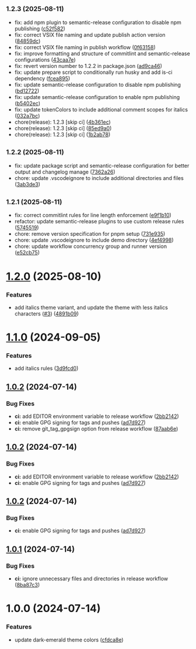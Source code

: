 ## <small>1.2.3 (2025-08-11)</small>

* fix: add npm plugin to semantic-release configuration to disable npm publishing ([c52f582](https://github.com/wilfriedago/dark-emerald-theme/commit/c52f582))
* fix: correct VSIX file naming and update publish action version ([84859dc](https://github.com/wilfriedago/dark-emerald-theme/commit/84859dc))
* fix: correct VSIX file naming in publish workflow ([0f63158](https://github.com/wilfriedago/dark-emerald-theme/commit/0f63158))
* fix: improve formatting and structure of commitlint and semantic-release configurations ([43caa7e](https://github.com/wilfriedago/dark-emerald-theme/commit/43caa7e))
* fix: revert version number to 1.2.2 in package.json ([ad9ca46](https://github.com/wilfriedago/dark-emerald-theme/commit/ad9ca46))
* fix: update prepare script to conditionally run husky and add is-ci dependency ([fcea895](https://github.com/wilfriedago/dark-emerald-theme/commit/fcea895))
* fix: update semantic-release configuration to disable npm publishing ([bd12722](https://github.com/wilfriedago/dark-emerald-theme/commit/bd12722))
* fix: update semantic-release configuration to enable npm publishing ([b5402ec](https://github.com/wilfriedago/dark-emerald-theme/commit/b5402ec))
* fix: update tokenColors to include additional comment scopes for italics ([032a7bc](https://github.com/wilfriedago/dark-emerald-theme/commit/032a7bc))
* chore(release): 1.2.3 [skip ci] ([4b361ec](https://github.com/wilfriedago/dark-emerald-theme/commit/4b361ec))
* chore(release): 1.2.3 [skip ci] ([85ed9a0](https://github.com/wilfriedago/dark-emerald-theme/commit/85ed9a0))
* chore(release): 1.2.3 [skip ci] ([1b2ab78](https://github.com/wilfriedago/dark-emerald-theme/commit/1b2ab78))

## <small>1.2.2 (2025-08-11)</small>

* fix: update package script and semantic-release configuration for better output and changelog manage ([7362a26](https://github.com/wilfriedago/dark-emerald-theme/commit/7362a26))
* chore: update .vscodeignore to include additional directories and files ([3ab3de3](https://github.com/wilfriedago/dark-emerald-theme/commit/3ab3de3))

## <small>1.2.1 (2025-08-11)</small>

* fix: correct commitlint rules for line length enforcement ([e9f1b10](https://github.com/wilfriedago/dark-emerald-theme/commit/e9f1b10))
* refactor: update semantic-release plugins to use custom release rules ([5745519](https://github.com/wilfriedago/dark-emerald-theme/commit/5745519))
* chore: remove version specification for pnpm setup ([731e935](https://github.com/wilfriedago/dark-emerald-theme/commit/731e935))
* chore: update .vscodeignore to include demo directory ([4ef4998](https://github.com/wilfriedago/dark-emerald-theme/commit/4ef4998))
* chore: update workflow concurrency group and runner version ([e52cb75](https://github.com/wilfriedago/dark-emerald-theme/commit/e52cb75))

# [1.2.0](https://github.com/wilfriedago/dark-emerald-theme/compare/v1.1.0...v1.2.0) (2025-08-10)


### Features

* add italics theme variant, and update the theme with less italics characters ([#3](https://github.com/wilfriedago/dark-emerald-theme/issues/3)) ([4891b09](https://github.com/wilfriedago/dark-emerald-theme/commit/4891b0980301b32e31c290f5cee619e9363ae6b7))

# [1.1.0](https://github.com/wilfriedago/dark-emerald-theme/compare/v1.0.2...v1.1.0) (2024-09-05)


### Features

* add italics rules ([3d9fcd0](https://github.com/wilfriedago/dark-emerald-theme/commit/3d9fcd08d11134da0d74f96e80d5a94c8fc334bc))

## [1.0.2](https://github.com/wilfriedago/dark-emerald-theme/compare/v1.0.1...v1.0.2) (2024-07-14)


### Bug Fixes

* **ci:** add EDITOR environment variable to release workflow ([2bb2142](https://github.com/wilfriedago/dark-emerald-theme/commit/2bb214263a7161ca2ff5583bb11890d757e3eea0))
* **ci:** enable GPG signing for tags and pushes ([ad7d927](https://github.com/wilfriedago/dark-emerald-theme/commit/ad7d927d88ed0a987ca42256bbf69525ce94d616))
* **ci:** remove git_tag_gpgsign option from release workflow ([87aab6e](https://github.com/wilfriedago/dark-emerald-theme/commit/87aab6e4f4d5081d5891c454f8dbf0ac485e0680))

## [1.0.2](https://github.com/wilfriedago/dark-emerald-theme/compare/v1.0.1...v1.0.2) (2024-07-14)


### Bug Fixes

* **ci:** add EDITOR environment variable to release workflow ([2bb2142](https://github.com/wilfriedago/dark-emerald-theme/commit/2bb214263a7161ca2ff5583bb11890d757e3eea0))
* **ci:** enable GPG signing for tags and pushes ([ad7d927](https://github.com/wilfriedago/dark-emerald-theme/commit/ad7d927d88ed0a987ca42256bbf69525ce94d616))

## [1.0.2](https://github.com/wilfriedago/dark-emerald-theme/compare/v1.0.1...v1.0.2) (2024-07-14)


### Bug Fixes

* **ci:** enable GPG signing for tags and pushes ([ad7d927](https://github.com/wilfriedago/dark-emerald-theme/commit/ad7d927d88ed0a987ca42256bbf69525ce94d616))

## [1.0.1](https://github.com/wilfriedago/dark-emerald-theme/compare/v1.0.0...v1.0.1) (2024-07-14)


### Bug Fixes

* **ci:** ignore unnecessary files and directories in release workflow ([8ba87c3](https://github.com/wilfriedago/dark-emerald-theme/commit/8ba87c38b740b29c82e542b612415e62b5b2320d))

# 1.0.0 (2024-07-14)


### Features

* update dark-emerald theme colors ([cfdca8e](https://github.com/wilfriedago/dark-emerald-theme/commit/cfdca8e3487b7d82557de79fa201f2b275ea7d6d))
